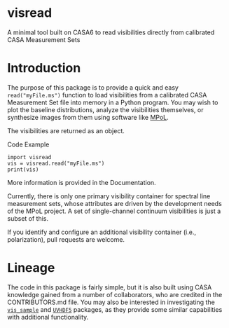 # visread
A minimal tool built on CASA6 to read visibilities directly from calibrated CASA Measurement Sets

# Introduction

The purpose of this package is to provide a quick and easy `read("myFile.ms")` function to load visibilities from a calibrated CASA Measurement Set file into memory in a Python program. You may wish to plot the baseline distributions, analyze the visibilities themselves, or synthesize images from them using software like [MPoL](https://github.com/MPoL-dev).

The visibilities are returned as an object. 

Code Example 

    import visread
    vis = visread.read("myFile.ms")
    print(vis)

More information is provided in the Documentation.

Currently, there is only one primary visibility container for spectral line measurement sets, whose attributes are driven by the development needs of the MPoL project. A set of single-channel continuum visibilities is just a subset of this.

If you identify and configure an additional visibility container (i.e., polarization), pull requests are welcome.

# Lineage

The code in this package is fairly simple, but it is also built using CASA knowledge gained from a number of collaborators, who are credited in the CONTRIBUTORS.md file. You may also be interested in investigating the [`vis_sample`](https://github.com/AstroChem/vis_sample) and [`UVHDF5`](https://github.com/AstroChem/UVHDF5) packages, as they provide some similar capabilities with additional functionality.


